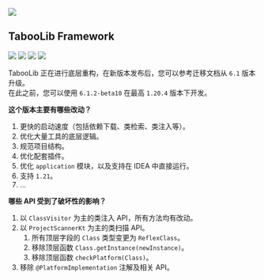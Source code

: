 ![](https://wiki.ptms.ink/images/6/69/Taboolib-png-blue-v2.png)

## TabooLib Framework

[![](https://app.codacy.com/project/badge/Grade/3e9c747cd4aa484ab7cd74b7666c4c43)](https://www.codacy.com/gh/TabooLib/TabooLib/dashboard?utm_source=github.com&amp;utm_medium=referral&amp;utm_content=TabooLib/TabooLib&amp;utm_campaign=Badge_Grade)
[![](https://www.codefactor.io/repository/github/taboolib/taboolib/badge)](https://www.codefactor.io/repository/github/taboolib/taboolib)
![](https://img.shields.io/github/contributors/taboolib/taboolib)
![](https://img.shields.io/github/languages/code-size/taboolib/taboolib)

TabooLib 正在进行底层重构，在新版本发布后，您可以参考迁移文档从 `6.1` 版本升级。   
在此之前，您可以使用 `6.1.2-beta10` 在最高 `1.20.4` 版本下开发。

**这个版本主要有哪些改动？**

1. 更快的启动速度（包括依赖下载、类检索、类注入等）。
2. 优化大量工具的底层逻辑。
3. 规范项目结构。
4. 优化配套插件。
5. 优化 `application` 模块，以及支持在 IDEA 中直接运行。
6. 支持 `1.21`。
7. ...

**哪些 API 受到了破坏性的影响？**

1. 以 `ClassVisitor` 为主的类注入 API，所有方法均有改动。
2. 以 `ProjectScannerKt` 为主的类扫描 API。
   1. 所有顶层字段的 `Class` 类型变更为 `ReflexClass`。
   2. 移除顶层函数 `Class.getInstance(newInstance)`。
   3. 移除顶层函数 `checkPlatform(Class)`。
3. 移除 `@PlatformImplementation` 注解及相关 API。